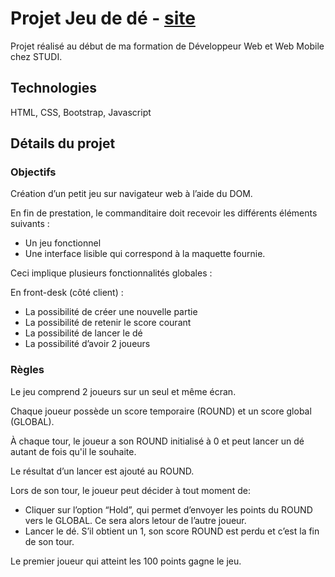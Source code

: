 # Projet Jeu de dé - [site](https://sebastienmariette74.github.io/jeu-de-des/)
Projet réalisé au début de ma formation de Développeur Web et Web Mobile chez STUDI.

## Technologies
HTML, CSS, Bootstrap, Javascript

## Détails du projet

### Objectifs

Création d’un petit jeu sur navigateur web à l’aide du DOM.

En fin de prestation, le commanditaire doit recevoir les différents éléments suivants :
- Un jeu fonctionnel
- Une interface lisible qui correspond à la maquette fournie.

Ceci implique plusieurs fonctionnalités globales :

En front-desk (côté client) :
- La possibilité de créer une nouvelle partie
- La possibilité de retenir le score courant
- La possibilité de lancer le dé
- La possibilité d’avoir 2 joueurs

### Règles

Le jeu comprend 2 joueurs sur un seul et même écran.

Chaque joueur possède un score temporaire (ROUND) et un score global (GLOBAL). 

À chaque tour, le joueur a son ROUND initialisé à 0 et peut lancer un dé autant de fois qu'il le souhaite. 

Le résultat d’un lancer est ajouté au ROUND.

Lors de son tour, le joueur peut décider à tout moment de: 
- Cliquer sur l’option “Hold”, qui permet d’envoyer les points du ROUND vers le GLOBAL. Ce sera alors letour de l’autre joueur.
- Lancer le dé. S’il obtient un 1, son score ROUND est perdu et c’est la fin de son tour.

Le premier joueur qui atteint les 100 points gagne le jeu.
